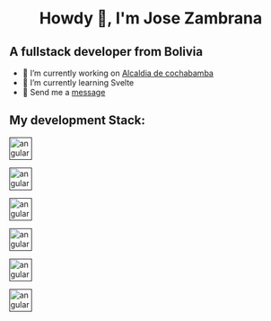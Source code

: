 <h1 align="center">Howdy 👋, I'm Jose Zambrana</h1>

<h2>A fullstack developer from Bolivia</h3>

- 🔭 I’m currently working on <a href="https://www.linkedin.com/company/gamcochabamba/mycompany/" target="_blank">Alcaldia de cochabamba</a>
- 🌱 I’m currently learning Svelte
- 💬 Send me a <a href="https://www.linkedin.com/in/jos%C3%A9-zambrana-bb08501b6/" target="_blank">message</a>

<h2>My development Stack:</h3>

<p align="left">
<a href="" target="_blank" rel="noreferrer"> <img src="https://angular.io/assets/images/logos/angular/angular.svg" alt="angular" width="40" height="40"/> </a>

<a href="" target="_blank" rel="noreferrer"> <img src="https://miro.medium.com/v2/resize:fit:1200/1*y6C4nSvy2Woe0m7bWEn4BA.png" alt="angular" width="40" height="40"/> </a>

<a href="" target="_blank" rel="noreferrer"> <img src="https://go.dev/images/gophers/ladder.svg" alt="angular" width="40" height="40"/> </a>

<a href="" target="_blank" rel="noreferrer"> <img src="https://upload.wikimedia.org/wikipedia/commons/thumb/e/ee/.NET_Core_Logo.svg/800px-.NET_Core_Logo.svg.png" alt="angular" width="40" height="40"/> </a>

<a href="" target="_blank" rel="noreferrer"> <img src="https://sass-lang.com/assets/img/logos/logo.svg" alt="angular" width="40" height="40"/> </a>

<a href="" target="_blank" rel="noreferrer"> <img src="https://www.postgresql.org/media/img/about/press/elephant.png" alt="angular" width="40" height="40"/> </a>
  
</p>
